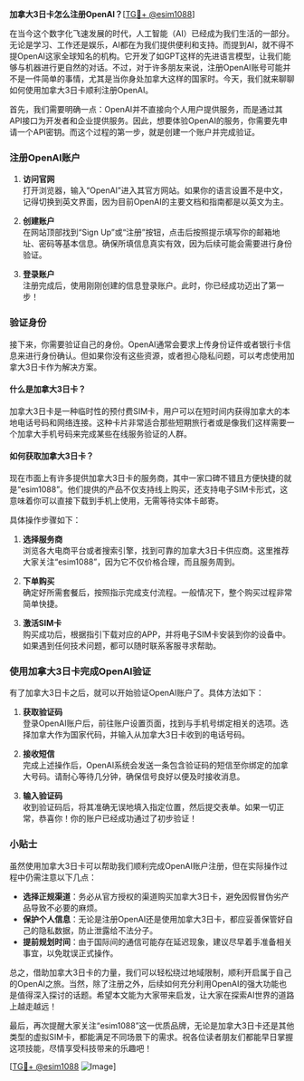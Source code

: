 **加拿大3日卡怎么注册OpenAI？**[[TG💪+ @esim1088](https://t.me/s/esim1088)]

在当今这个数字化飞速发展的时代，人工智能（AI）已经成为我们生活的一部分。无论是学习、工作还是娱乐，AI都在为我们提供便利和支持。而提到AI，就不得不提OpenAI这家全球知名的机构。它开发了如GPT这样的先进语言模型，让我们能够与机器进行更自然的对话。不过，对于许多朋友来说，注册OpenAI账号可能并不是一件简单的事情，尤其是当你身处加拿大这样的国家时。今天，我们就来聊聊如何使用加拿大3日卡顺利注册OpenAI。

首先，我们需要明确一点：OpenAI并不直接向个人用户提供服务，而是通过其API接口为开发者和企业提供服务。因此，想要体验OpenAI的服务，你需要先申请一个API密钥。而这个过程的第一步，就是创建一个账户并完成验证。

### 注册OpenAI账户

1. **访问官网**  
   打开浏览器，输入“OpenAI”进入其官方网站。如果你的语言设置不是中文，记得切换到英文界面，因为目前OpenAI的主要文档和指南都是以英文为主。

2. **创建账户**  
   在网站顶部找到“Sign Up”或“注册”按钮，点击后按照提示填写你的邮箱地址、密码等基本信息。确保所填信息真实有效，因为后续可能会需要进行身份验证。

3. **登录账户**  
   注册完成后，使用刚刚创建的信息登录账户。此时，你已经成功迈出了第一步！

### 验证身份

接下来，你需要验证自己的身份。OpenAI通常会要求上传身份证件或者银行卡信息来进行身份确认。但如果你没有这些资源，或者担心隐私问题，可以考虑使用加拿大3日卡作为解决方案。

#### 什么是加拿大3日卡？

加拿大3日卡是一种临时性的预付费SIM卡，用户可以在短时间内获得加拿大的本地电话号码和网络连接。这种卡片非常适合那些短期旅行者或是像我们这样需要一个加拿大手机号码来完成某些在线服务验证的人群。

#### 如何获取加拿大3日卡？

现在市面上有许多提供加拿大3日卡的服务商，其中一家口碑不错且方便快捷的就是“esim1088”。他们提供的产品不仅支持线上购买，还支持电子SIM卡形式，这意味着你可以直接下载到手机上使用，无需等待实体卡邮寄。

具体操作步骤如下：

1. **选择服务商**  
   浏览各大电商平台或者搜索引擎，找到可靠的加拿大3日卡供应商。这里推荐大家关注“esim1088”，因为它不仅价格合理，而且服务周到。

2. **下单购买**  
   确定好所需套餐后，按照指示完成支付流程。一般情况下，整个购买过程非常简单快捷。

3. **激活SIM卡**  
   购买成功后，根据指引下载对应的APP，并将电子SIM卡安装到你的设备中。如果遇到任何技术问题，都可以随时联系客服寻求帮助。

### 使用加拿大3日卡完成OpenAI验证

有了加拿大3日卡之后，就可以开始验证OpenAI账户了。具体方法如下：

1. **获取验证码**  
   登录OpenAI账户后，前往账户设置页面，找到与手机号绑定相关的选项。选择加拿大作为国家代码，并输入从加拿大3日卡收到的电话号码。

2. **接收短信**  
   完成上述操作后，OpenAI系统会发送一条包含验证码的短信至你绑定的加拿大号码。请耐心等待几分钟，确保信号良好以便及时接收消息。

3. **输入验证码**  
   收到验证码后，将其准确无误地填入指定位置，然后提交表单。如果一切正常，恭喜你！你的账户已经成功通过了初步验证！

### 小贴士

虽然使用加拿大3日卡可以帮助我们顺利完成OpenAI账户注册，但在实际操作过程中仍需注意以下几点：

- **选择正规渠道**：务必从官方授权的渠道购买加拿大3日卡，避免因假冒伪劣产品导致不必要的麻烦。
- **保护个人信息**：无论是注册OpenAI还是使用加拿大3日卡，都应妥善保管好自己的隐私数据，防止泄露给不法分子。
- **提前规划时间**：由于国际间的通信可能存在延迟现象，建议尽早着手准备相关事宜，以免耽误正式操作。

总之，借助加拿大3日卡的力量，我们可以轻松绕过地域限制，顺利开启属于自己的OpenAI之旅。当然，除了注册之外，后续如何充分利用OpenAI的强大功能也是值得深入探讨的话题。希望本文能为大家带来启发，让大家在探索AI世界的道路上越走越远！

最后，再次提醒大家关注“esim1088”这一优质品牌，无论是加拿大3日卡还是其他类型的虚拟SIM卡，都能满足不同场景下的需求。祝各位读者朋友们都能早日掌握这项技能，尽情享受科技带来的乐趣吧！

[[TG💪+ @esim1088](https://t.me/s/esim1088) ![Image](https://i.postimg.cc/4NQfJmqS/Snipaste-2025-05-13-00-14-12.png)]